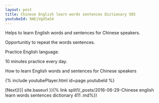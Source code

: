 ```yaml
---
layout: post
title: Chinese English learn words sentences Dictionary 585 
youtubeId: 9AEjVgU5aS4
---
```

 
 
Helps to learn English words and sentences for Chinese speakers.

Opportunitiy to repeat the words sentences. 

Practice English language. 
 
10 minutes practice every day. 
 
How to learn English words and sentences for Chinese speakers 
 
{% include youtubePlayer.html id=page.youtubeId %}
 
 
[Next]({{ site.baseurl }}{% link  split1/_posts/2016-06-29-Chinese english learn words sentences dictionary 411 .md%})
 
